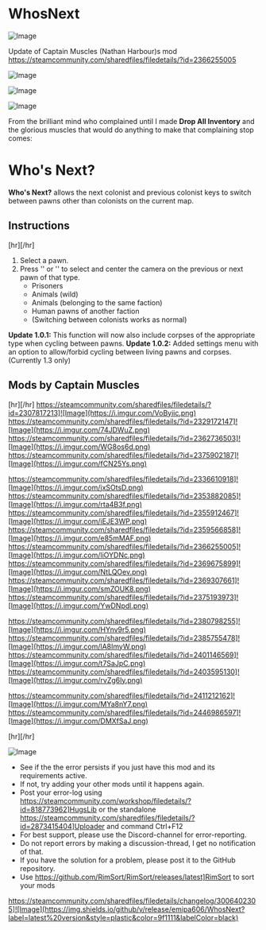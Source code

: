 # WhosNext

![Image](https://i.imgur.com/buuPQel.png)

Update of Captain Muscles (Nathan Harbour)s mod https://steamcommunity.com/sharedfiles/filedetails/?id=2366255005

![Image](https://i.imgur.com/pufA0kM.png)

	
![Image](https://i.imgur.com/Z4GOv8H.png)

![Image](https://i.imgur.com/Mi8ecQv.gif)


From the brilliant mind who complained until I made **Drop All Inventory** and the glorious muscles that would do anything to make that complaining stop comes:

# Who's Next?


**Who's Next?** allows the next colonist and previous colonist keys to switch between pawns other than colonists on the current map.

## Instructions

[hr][/hr]
1. Select a pawn.
2. Press '' or '' to select and center the camera on the previous or next pawn of that type.
    - Prisoners
    - Animals (wild)
    - Animals (belonging to the same faction)
    - Human pawns of another faction
    - (Switching between colonists works as normal)

**Update 1.0.1:** This function will now also include corpses of the appropriate type when cycling between pawns.
**Update 1.0.2:** Added settings menu with an option to allow/forbid cycling between living pawns and corpses. (Currently 1.3 only)

## Mods by Captain Muscles

[hr][/hr]
https://steamcommunity.com/sharedfiles/filedetails/?id=2307817213]![Image](https://i.imgur.com/VoByiic.png)
https://steamcommunity.com/sharedfiles/filedetails/?id=2329172147]![Image](https://i.imgur.com/74JDWuZ.png)
https://steamcommunity.com/sharedfiles/filedetails/?id=2362736503]![Image](https://i.imgur.com/WG8os6d.png)
https://steamcommunity.com/sharedfiles/filedetails/?id=2375902187]![Image](https://i.imgur.com/fCN25Ys.png)

https://steamcommunity.com/sharedfiles/filedetails/?id=2336610918]![Image](https://i.imgur.com/jxSOtsD.png)
https://steamcommunity.com/sharedfiles/filedetails/?id=2353882085]![Image](https://i.imgur.com/rta4B3f.png)
https://steamcommunity.com/sharedfiles/filedetails/?id=2355912467]![Image](https://i.imgur.com/iEJE3WP.png)
https://steamcommunity.com/sharedfiles/filedetails/?id=2359566858]![Image](https://i.imgur.com/e85mMAF.png)
https://steamcommunity.com/sharedfiles/filedetails/?id=2366255005]![Image](https://i.imgur.com/liOYDNc.png)
https://steamcommunity.com/sharedfiles/filedetails/?id=2369675899]![Image](https://i.imgur.com/NtLQOev.png)
https://steamcommunity.com/sharedfiles/filedetails/?id=2369307661]![Image](https://i.imgur.com/smZOUK8.png)
https://steamcommunity.com/sharedfiles/filedetails/?id=2375193973]![Image](https://i.imgur.com/YwDNpdl.png)

https://steamcommunity.com/sharedfiles/filedetails/?id=2380798255]![Image](https://i.imgur.com/HYnv9r5.png)
https://steamcommunity.com/sharedfiles/filedetails/?id=2385755478]![Image](https://i.imgur.com/lA8ImyW.png)
https://steamcommunity.com/sharedfiles/filedetails/?id=2401146569]![Image](https://i.imgur.com/t7SaJpC.png)
https://steamcommunity.com/sharedfiles/filedetails/?id=2403595130]![Image](https://i.imgur.com/rvZg6ly.png)

https://steamcommunity.com/sharedfiles/filedetails/?id=2411212162]![Image](https://i.imgur.com/MYa8nY7.png)
https://steamcommunity.com/sharedfiles/filedetails/?id=2446986597]![Image](https://i.imgur.com/DMXfSaJ.png)

[hr][/hr]

![Image](https://i.imgur.com/PwoNOj4.png)



-  See if the the error persists if you just have this mod and its requirements active.
-  If not, try adding your other mods until it happens again.
-  Post your error-log using https://steamcommunity.com/workshop/filedetails/?id=818773962]HugsLib or the standalone https://steamcommunity.com/sharedfiles/filedetails/?id=2873415404]Uploader and command Ctrl+F12
-  For best support, please use the Discord-channel for error-reporting.
-  Do not report errors by making a discussion-thread, I get no notification of that.
-  If you have the solution for a problem, please post it to the GitHub repository.
-  Use https://github.com/RimSort/RimSort/releases/latest]RimSort to sort your mods



https://steamcommunity.com/sharedfiles/filedetails/changelog/3006402305]![Image](https://img.shields.io/github/v/release/emipa606/WhosNext?label=latest%20version&style=plastic&color=9f1111&labelColor=black)

